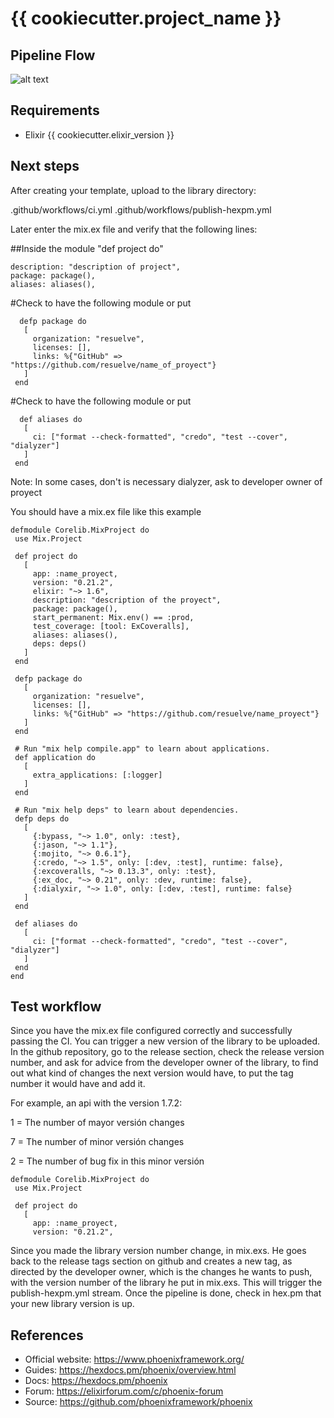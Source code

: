 # {{ cookiecutter.project_name }}

## Pipeline Flow

![alt text](/src/img/flow.png)

## Requirements

 * Elixir {{ cookiecutter.elixir_version }}

## Next steps

After creating your template, upload to the library directory:

.github/workflows/ci.yml
.github/workflows/publish-hexpm.yml

Later enter the mix.ex file and verify that the following lines:

##Inside the module "def project do"
 ```
description: "description of project",
package: package(),
aliases: aliases(),
 ```
 #Check to have the following module or put
 ```
   defp package do
    [
      organization: "resuelve",
      licenses: [],
      links: %{"GitHub" => "https://github.com/resuelve/name_of_proyect"}
    ]
  end
 ```
 #Check to have the following module or put
 ```
   def aliases do
    [
      ci: ["format --check-formatted", "credo", "test --cover", "dialyzer"]
    ]
  end
 ```
Note: In some cases, don't is necessary dialyzer, ask to developer owner of proyect 

You should have a mix.ex file like this example
 ```
defmodule Corelib.MixProject do
  use Mix.Project

  def project do
    [
      app: :name_proyect,
      version: "0.21.2",
      elixir: "~> 1.6",
      description: "description of the proyect",
      package: package(),
      start_permanent: Mix.env() == :prod,
      test_coverage: [tool: ExCoveralls],
      aliases: aliases(),
      deps: deps()
    ]
  end

  defp package do
    [
      organization: "resuelve",
      licenses: [],
      links: %{"GitHub" => "https://github.com/resuelve/name_proyect"}
    ]
  end

  # Run "mix help compile.app" to learn about applications.
  def application do
    [
      extra_applications: [:logger]
    ]
  end

  # Run "mix help deps" to learn about dependencies.
  defp deps do
    [
      {:bypass, "~> 1.0", only: :test},
      {:jason, "~> 1.1"},
      {:mojito, "~> 0.6.1"},
      {:credo, "~> 1.5", only: [:dev, :test], runtime: false},
      {:excoveralls, "~> 0.13.3", only: :test},
      {:ex_doc, "~> 0.21", only: :dev, runtime: false},
      {:dialyxir, "~> 1.0", only: [:dev, :test], runtime: false}
    ]
  end

  def aliases do
    [
      ci: ["format --check-formatted", "credo", "test --cover", "dialyzer"]
    ]
  end
end
 ```
## Test workflow
Since you have the mix.ex file configured correctly and successfully passing the CI. You can trigger a new version of the library to be uploaded.
In the github repository, go to the release section, check the release version number, and ask for advice from the developer owner of the library, to find out what kind of changes the next version would have, to put the tag number it would have and add it.

For example, an api with the version 1.7.2:

1 = The number of mayor versión changes

7 = The number of minor versión changes

2 = The number of bug fix in this minor versión

 ```
defmodule Corelib.MixProject do
  use Mix.Project

  def project do
    [
      app: :name_proyect,
      version: "0.21.2",
```
Since you made the library version number change, in mix.exs. He goes back to the release tags section on github and creates a new tag, as directed by the developer owner, which is the changes he wants to push, with the version number of the library he put in mix.exs.
This will trigger the publish-hexpm.yml stream. Once the pipeline is done, check in hex.pm that your new library version is up.

## References

  * Official website: https://www.phoenixframework.org/
  * Guides: https://hexdocs.pm/phoenix/overview.html
  * Docs: https://hexdocs.pm/phoenix
  * Forum: https://elixirforum.com/c/phoenix-forum
  * Source: https://github.com/phoenixframework/phoenix
